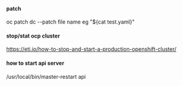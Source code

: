 #### patch

oc patch dc <dcname> --patch file name eg "${cat test.yaml}"

#### stop/stat ocp cluster
https://eti.io/how-to-stop-and-start-a-production-openshift-cluster/

#### how to start api server
/usr/local/bin/master-restart api 
